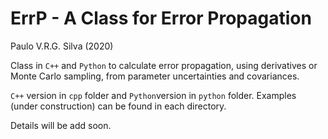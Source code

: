 # ErrP - A Class for Error Propagation

Paulo V.R.G. Silva (2020)

Class in `C++` and `Python` to calculate error propagation, 
using derivatives or Monte Carlo sampling, 
from parameter uncertainties and covariances.


`C++` version in `cpp` folder and `Python`version in `python` folder. 
Examples (under construction) can be found in each directory.

Details will be add soon.
